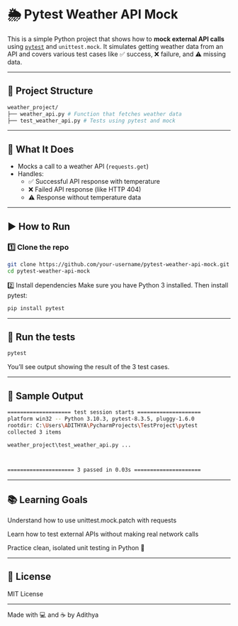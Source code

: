 # 🌦️ Pytest Weather API Mock

This is a simple Python project that shows how to **mock external API calls** using [`pytest`](https://docs.pytest.org/) and `unittest.mock`. It simulates getting weather data from an API and covers various test cases like ✅ success, ❌ failure, and ⚠️ missing data.

---

## 📁 Project Structure
```bash
weather_project/
├── weather_api.py # Function that fetches weather data
├── test_weather_api.py # Tests using pytest and mock
```

---

## 🔧 What It Does

- Mocks a call to a weather API (`requests.get`)
- Handles:
  - ✅ Successful API response with temperature
  - ❌ Failed API response (like HTTP 404)
  - ⚠️ Response without temperature data

---

## ▶️ How to Run

### 1️⃣ Clone the repo

```bash
git clone https://github.com/your-username/pytest-weather-api-mock.git
cd pytest-weather-api-mock
```

2️⃣ Install dependencies
Make sure you have Python 3 installed. Then install pytest:
```bash
pip install pytest
```

---

## 🧪 Run the tests
```bash
pytest
```
You’ll see output showing the result of the 3 test cases.

---

## 📄 Sample Output
```bash
==================== test session starts ====================
platform win32 -- Python 3.10.3, pytest-8.3.5, pluggy-1.6.0
rootdir: C:\Users\ADITHYA\PycharmProjects\TestProject\pytest
collected 3 items                                                                                                                                                                   

weather_project\test_weather_api.py ...                                                                                                                                      [100%] 



===================== 3 passed in 0.03s =====================
```

---

## 📚 Learning Goals
Understand how to use unittest.mock.patch with requests

Learn how to test external APIs without making real network calls

Practice clean, isolated unit testing in Python 🧼

---

## 📜 License
MIT License

---

Made with 💻 and ☕ by Adithya
